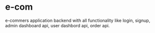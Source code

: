 # e-com

e-commers application backend with all functionality like login, signup, admin dashboard api, user dashbord api, order api.
